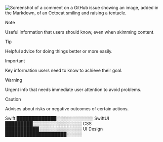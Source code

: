 ![Screenshot of a comment on a GitHub issue showing an image, added in the Markdown, of an Octocat smiling and raising a tentacle.](https://myoctocat.com/assets/images/base-octocat.svg)

> [!NOTE]
> Useful information that users should know, even when skimming content.

> [!TIP]
> Helpful advice for doing things better or more easily.

> [!IMPORTANT]
> Key information users need to know to achieve their goal.

> [!WARNING]
> Urgent info that needs immediate user attention to avoid problems.

> [!CAUTION]
> Advises about risks or negative outcomes of certain actions.


Swift            █████████████░░░░░░░░░░░░
SwiftUI          █████████░░░░░░░░░░░░░░░░
CSS              ███████████░░░░░░░░░░░░░░
UI Design        ████████████████████░░░░░
